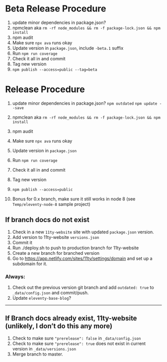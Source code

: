 # Beta Release Procedure

1. update minor dependencies in package.json?
1. npmclean aka `rm -rf node_modules && rm -f package-lock.json && npm install`
1. npm audit
1. Make sure `npx ava` runs okay
1. Update version in `package.json`, include `-beta.1` suffix
1. Run `npm run coverage`
1. Check it all in and commit
1. Tag new version
1. `npm publish --access=public --tag=beta`

# Release Procedure

1. update minor dependencies in package.json? `npm outdated` `npm update --save`
1. npmclean aka `rm -rf node_modules && rm -f package-lock.json && npm install`
1. npm audit
1. Make sure `npx ava` runs okay
1. Update version in `package.json`
1. Run `npm run coverage`
1. Check it all in and commit
1. Tag new version
1. `npm publish --access=public`

1. Bonus for 0.x branch, make sure it still works in node 8 (see `Temp/eleventy-node-8` sample project)

## If branch docs do not exist

1. Check in a new `11ty-website` site with updated `package.json` version.
1. Add version to 11ty-website `versions.json`
1. Commit it
1. Run ./deploy.sh to push to production branch for 11ty-website
1. Create a new branch for branched version
1. Go to https://app.netlify.com/sites/11ty/settings/domain and set up a subdomain for it.

### Always:

1. Check out the previous version git branch and add `outdated: true` to `_data/config.json` and commit/push.
2. Update `eleventy-base-blog`?

---

## If Branch docs already exist, 11ty-website (unlikely, I don’t do this any more)

1. Check to make sure `"prerelease": false` in `_data/config.json`
2. Check to make sure `"prerelease": true` does not exist in current version in `_data/versions.json`
3. Merge branch to master.

